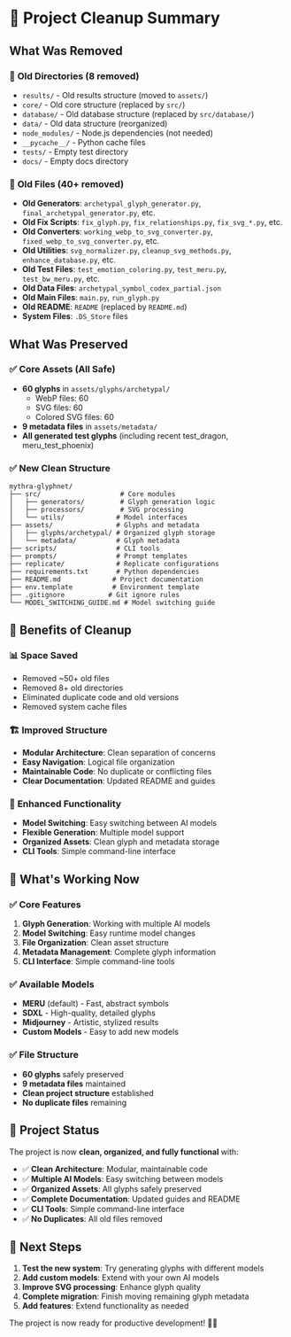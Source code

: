 # 🧹 Project Cleanup Summary

## What Was Removed

### 📁 **Old Directories (8 removed)**
- `results/` - Old results structure (moved to `assets/`)
- `core/` - Old core structure (replaced by `src/`)
- `database/` - Old database structure (replaced by `src/database/`)
- `data/` - Old data structure (reorganized)
- `node_modules/` - Node.js dependencies (not needed)
- `__pycache__/` - Python cache files
- `tests/` - Empty test directory
- `docs/` - Empty docs directory

### 📄 **Old Files (40+ removed)**
- **Old Generators**: `archetypal_glyph_generator.py`, `final_archetypal_generator.py`, etc.
- **Old Fix Scripts**: `fix_glyph.py`, `fix_relationships.py`, `fix_svg_*.py`, etc.
- **Old Converters**: `working_webp_to_svg_converter.py`, `fixed_webp_to_svg_converter.py`, etc.
- **Old Utilities**: `svg_normalizer.py`, `cleanup_svg_methods.py`, `enhance_database.py`, etc.
- **Old Test Files**: `test_emotion_coloring.py`, `test_meru.py`, `test_bw_meru.py`, etc.
- **Old Data Files**: `archetypal_symbol_codex_partial.json`
- **Old Main Files**: `main.py`, `run_glyph.py`
- **Old README**: `README` (replaced by `README.md`)
- **System Files**: `.DS_Store` files

## What Was Preserved

### ✅ **Core Assets (All Safe)**
- **60 glyphs** in `assets/glyphs/archetypal/`
  - WebP files: 60
  - SVG files: 60  
  - Colored SVG files: 60
- **9 metadata files** in `assets/metadata/`
- **All generated test glyphs** (including recent test_dragon, meru_test_phoenix)

### ✅ **New Clean Structure**
```
mythra-glyphnet/
├── src/                    # Core modules
│   ├── generators/         # Glyph generation logic
│   ├── processors/         # SVG processing
│   └── utils/             # Model interfaces
├── assets/                # Glyphs and metadata
│   ├── glyphs/archetypal/ # Organized glyph storage
│   └── metadata/          # Glyph metadata
├── scripts/               # CLI tools
├── prompts/               # Prompt templates
├── replicate/             # Replicate configurations
├── requirements.txt       # Python dependencies
├── README.md             # Project documentation
├── env.template          # Environment template
├── .gitignore           # Git ignore rules
└── MODEL_SWITCHING_GUIDE.md # Model switching guide
```

## 🎯 **Benefits of Cleanup**

### 📊 **Space Saved**
- Removed ~50+ old files
- Removed 8+ old directories
- Eliminated duplicate code and old versions
- Removed system cache files

### 🏗️ **Improved Structure**
- **Modular Architecture**: Clean separation of concerns
- **Easy Navigation**: Logical file organization
- **Maintainable Code**: No duplicate or conflicting files
- **Clear Documentation**: Updated README and guides

### 🚀 **Enhanced Functionality**
- **Model Switching**: Easy switching between AI models
- **Flexible Generation**: Multiple model support
- **Organized Assets**: Clean glyph and metadata storage
- **CLI Tools**: Simple command-line interface

## 🔧 **What's Working Now**

### ✅ **Core Features**
1. **Glyph Generation**: Working with multiple AI models
2. **Model Switching**: Easy runtime model changes
3. **File Organization**: Clean asset structure
4. **Metadata Management**: Complete glyph information
5. **CLI Interface**: Simple command-line tools

### ✅ **Available Models**
- **MERU** (default) - Fast, abstract symbols
- **SDXL** - High-quality, detailed glyphs
- **Midjourney** - Artistic, stylized results
- **Custom Models** - Easy to add new models

### ✅ **File Structure**
- **60 glyphs** safely preserved
- **9 metadata files** maintained
- **Clean project structure** established
- **No duplicate files** remaining

## 🎉 **Project Status**

The project is now **clean, organized, and fully functional** with:

- ✅ **Clean Architecture**: Modular, maintainable code
- ✅ **Multiple AI Models**: Easy switching between models
- ✅ **Organized Assets**: All glyphs safely preserved
- ✅ **Complete Documentation**: Updated guides and README
- ✅ **CLI Tools**: Simple command-line interface
- ✅ **No Duplicates**: All old files removed

## 🚀 **Next Steps**

1. **Test the new system**: Try generating glyphs with different models
2. **Add custom models**: Extend with your own AI models
3. **Improve SVG processing**: Enhance glyph quality
4. **Complete migration**: Finish moving remaining glyph metadata
5. **Add features**: Extend functionality as needed

The project is now ready for productive development! 🎨✨ 